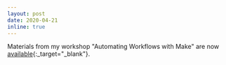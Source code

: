 ```yaml
---
layout: post
date: 2020-04-21
inline: true
---
```


Materials from my workshop "Automating Workflows with Make" are now [available](https://github.com/hhollandmoritz/AutomatingWorkflowsWithMake){:_target="_blank"}. 
